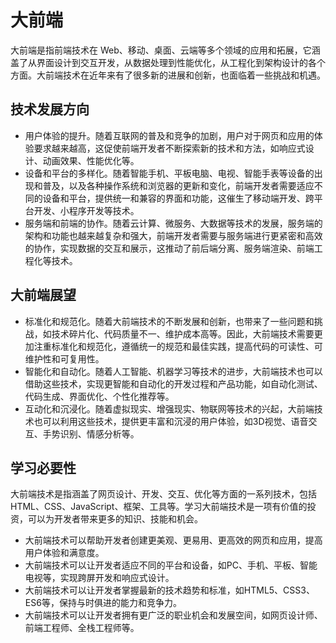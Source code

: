 # 大前端

大前端是指前端技术在 Web、移动、桌面、云端等多个领域的应用和拓展，它涵盖了从界面设计到交互开发，从数据处理到性能优化，从工程化到架构设计的各个方面。大前端技术在近年来有了很多新的进展和创新，也面临着一些挑战和机遇。

## 技术发展方向

- 用户体验的提升。随着互联网的普及和竞争的加剧，用户对于网页和应用的体验要求越来越高，这促使前端开发者不断探索新的技术和方法，如响应式设计、动画效果、性能优化等。
- 设备和平台的多样化。随着智能手机、平板电脑、电视、智能手表等设备的出现和普及，以及各种操作系统和浏览器的更新和变化，前端开发者需要适应不同的设备和平台，提供统一和兼容的界面和功能，这催生了移动端开发、跨平台开发、小程序开发等技术。
- 服务端和前端的协作。随着云计算、微服务、大数据等技术的发展，服务端的架构和功能也越来越复杂和强大，前端开发者需要与服务端进行更紧密和高效的协作，实现数据的交互和展示，这推动了前后端分离、服务端渲染、前端工程化等技术。

## 大前端展望

- 标准化和规范化。随着大前端技术的不断发展和创新，也带来了一些问题和挑战，如技术碎片化、代码质量不一、维护成本高等。因此，大前端技术需要更加注重标准化和规范化，遵循统一的规范和最佳实践，提高代码的可读性、可维护性和可复用性。
- 智能化和自动化。随着人工智能、机器学习等技术的进步，大前端技术也可以借助这些技术，实现更智能和自动化的开发过程和产品功能，如自动化测试、代码生成、界面优化、个性化推荐等。
- 互动化和沉浸化。随着虚拟现实、增强现实、物联网等技术的兴起，大前端技术也可以利用这些技术，提供更丰富和沉浸的用户体验，如3D视觉、语音交互、手势识别、情感分析等。

## 学习必要性

大前端技术是指涵盖了网页设计、开发、交互、优化等方面的一系列技术，包括HTML、CSS、JavaScript、框架、工具等。学习大前端技术是一项有价值的投资，可以为开发者带来更多的知识、技能和机会。

- 大前端技术可以帮助开发者创建更美观、更易用、更高效的网页和应用，提高用户体验和满意度。
- 大前端技术可以让开发者适应不同的平台和设备，如PC、手机、平板、智能电视等，实现跨屏开发和响应式设计。
- 大前端技术可以让开发者掌握最新的技术趋势和标准，如HTML5、CSS3、ES6等，保持与时俱进的能力和竞争力。
- 大前端技术可以让开发者拥有更广泛的职业机会和发展空间，如网页设计师、前端工程师、全栈工程师等。
